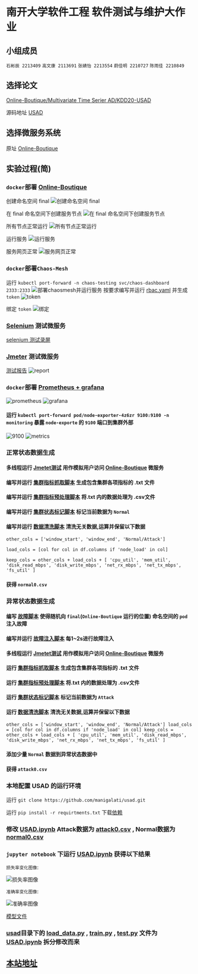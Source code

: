 # 南开大学软件工程 软件测试与维护大作业
## 小组成员
 `石彬辰 2213409`
 `高文康 2113691`
 `张婧怡 2213554`
 `蔚佳明 2210727`
 `陈雨佳 2210849`
## 选择论文 
[Online-Boutique/Multivariate Time Serier AD/KDD20-USAD](./docs/KDD20-USAD.pdf)

源码地址 [USAD](https://github.com/manigalati/usad)
## 选择微服务系统 
原址  [Online-Boutique ](https://github.com/JoinFyc/Online-Boutique)
## 实验过程(简)
### `docker`部署 [Online-Boutique](./Online-Boutique/)

创建命名空间 final
![创建命名空间 `final`](./docs/assets/img1.png)

在 final 命名空间下创建服务节点
![在 final 命名空间下创建服务节点](./docs/assets/img2.png)

所有节点正常运行
![所有节点正常运行](./docs/assets/img3.png)

运行服务
![运行服务](./docs/assets/img4.png)

服务网页正常
![服务网页正常](./docs/assets/img5.png)
### `docker`部署`Chaos-Mesh`

运行 `kubectl port-forward -n chaos-testing svc/chaos-dashboard 2333:2333`
![部署chaosmesh并运行服务](./docs/assets/img6.png)
按要求编写并运行 [rbac.yaml](./chaosMesh/rbac.yaml) 并生成 `token`
![token](./docs/assets/img7.png)

绑定 `token`
![绑定](./docs/assets/img8.png)
### [Selenium](./Online-Boutique_test/selenium_test.py) 测试微服务
[selenium 测试录屏](./docs/assets/Selenium_test.mp4)
### [Jmeter](./Online-Boutique_test/test.jmx) 测试微服务
[测试报告](./Online-Boutique_test/report-output/index.html)
![report](./docs/assets/img13.png)
### `docker`部署 [Prometheus + grafana](./manifests-monitoring/)
![prometheus](./docs/assets/img14.png)
![grafana](./docs/assets/img15.png)
#### 运行 `kubectl port-forward pod/node-exporter-4z6zr 9100:9100 -n monitoring` 暴露 `node-exporte` 的 `9100` 端口到集群外部
![9100](./docs/assets/img16.png)
![metrics](./docs/assets/img17.png)

### 正常状态数据生成
#### 多线程运行 [Jmetet测试](./Online-Boutique_test/test.jmx) 用作模拟用户访问 [Online-Boutique](./Online-Boutique/) 微服务
#### 编写并运行 [集群指标抓取脚本](./data/prometheus_log.py) 生成包含集群各项指标的 .txt 文件
#### 编写并运行 [集群指标预处理脚本](./data/data_csv_1.py) 将.txt 内的数据处理为 .csv文件
#### 编写并运行 [集群状态标记脚本](./data/data_label_2.py) 标记当前数据为 `Normal`
#### 编写并运行 [数据清洗脚本](./data/data_clean_3.py) 清洗无关数据,运算并保留以下数据

`other_cols = ['window_start', 'window_end', 'Normal/Attack']`

`load_cols = [col for col in df.columns if 'node_load' in col]`

`keep_cols = other_cols + load_cols + [
    'cpu_util', 'mem_util',
    'disk_read_mbps', 'disk_write_mbps',
    'net_rx_mbps', 'net_tx_mbps',
    'fs_util'
]`

#### 获得 `normal0.csv`
### 异常状态数据生成
#### 编写 [故障脚本](./chaosMesh/pod-kill.yaml) 使得随机向 `final`(`Online-Boutique` 运行的位置) 命名空间的 `pod` 注入故障
#### 编写并运行 [故障注入脚本](./chaosMesh/pod_kill.py) 每1~2s进行故障注入
#### 多线程运行 [Jmetet测试](./Online-Boutique_test/test.jmx) 用作模拟用户访问 [Online-Boutique](./Online-Boutique/) 微服务
#### 运行 [集群指标抓取脚本](./data/prometheus_log.py) 生成包含集群各项指标的 .txt 文件
#### 运行 [集群指标预处理脚本](./data/data_csv_1.py) 将.txt 内的数据处理为 .csv文件
#### 运行 [集群状态标记脚本](./data/data_label_2.py) 标记当前数据为 `Attack`
#### 运行 [数据清洗脚本](./data/data_clean_3.py) 清洗无关数据,运算并保留以下数据
`
other_cols = ['window_start', 'window_end', 'Normal/Attack']
load_cols = [col for col in df.columns if 'node_load' in col]
keep_cols = other_cols + load_cols + [
    'cpu_util', 'mem_util',
    'disk_read_mbps', 'disk_write_mbps',
    'net_rx_mbps', 'net_tx_mbps',
    'fs_util'
]
`
#### 添加少量 `Normal` 数据到异常状态数据中
#### 获得 `attack0.csv`
### 本地配置 USAD 的运行环境
运行 `git clone https://github.com/manigalati/usad.git`

运行 `pip install -r requirtments.txt` 下载[依赖](requirements.txt)

### 修改 [USAD.ipynb](./usad/USAD.ipynb) Attack数据为 [attack0.csv](./usad/input/attack0.csv) , Normal数据为 [normal0.csv](./usad/input/normal0.csv)
### `jupyter notebook` 下运行 [USAD.ipynb](./usad/USAD.ipynb) 获得以下结果

`损失率变化图像`:

![损失率图像](./usad/result_train.png)

`准确率变化图像`:

![准确率图像](./usad/result_test.png)

[模型文件](./usad/model.pth)
### [usad](./usad/)目录下的 [load_data.py](./usad/load_data.py) , [train.py](./usad/train.py) , [test.py](./usad/test.py) 文件为 [USAD.ipynb](./usad/USAD.ipynb) 拆分修改而来

## [本站地址](https://github.com/chen4546/KDD20-USAD-SoftwareTest.git)


